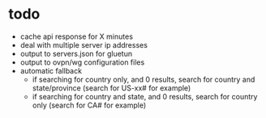 # todo

- cache api response for X minutes
- deal with multiple server ip addresses
- output to servers.json for gluetun
- output to ovpn/wg configuration files
- automatic fallback
    - if searching for country only, and 0 results, search for country and state/province (search for US-xx# for example)
    - if searching for country and state, and 0 results, search for country only (search for CA# for example)
    